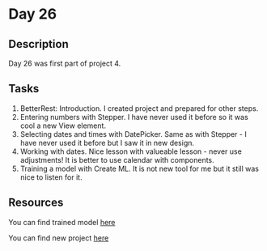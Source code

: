 # Day 26

## Description

Day 26 was first part of project 4.

## Tasks

1. BetterRest: Introduction. I created project and prepared for other steps.
2. Entering numbers with Stepper. I have never used it before so it was cool a new View element.
3. Selecting dates and times with DatePicker. Same as with Stepper - I have never used it before but I saw it in new design.
4. Working with dates. Nice lesson with valueable lesson - never use adjustments! It is better to use calendar with components.
5. Training a model with Create ML. It is not new tool for me but it still was nice to listen for it.

## Resources

You can find trained model [here](/Resources/Day_26/BetterRest.mlmodel)

You can find new project [here](/Sources/BetterRest/)